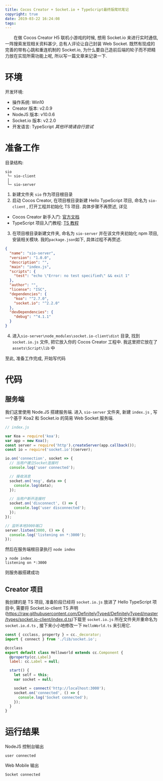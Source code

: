 ```yaml
---
title: Cocos Creator + Socket.io + TypeScript最终版爬坑笔记
copyright: true
date: 2019-03-22 16:24:08
tags:
---
```


&emsp;&emsp;在做 Cocos Creator H5 联机小游戏的时候, 想用 Socket.io 来进行实时通信, 一阵搜索发现相关资料甚少, 总有人评论让自己封装 Web Socket. 既然有现成的完善的带有心跳和重连机制的 Socket.io, 为什么要自己造前后端的轮子而不把精力放在实现所需功能上呢, 所以写一篇文章来记录一下.

# 环境

开发环境:

- 操作系统: Win10
- Creator 版本: v2.0.9
- NodeJS 版本: v10.0.6
- Socket.io 版本: v2.2.0
- 开发语言: TypeScript
  _其他环境请自行尝试_

# 准备工作

目录结构:

```
sio
 └─ sio-client
 │
 └─ sio-server
```

1. 新建文件夹 `sio` 作为项目根目录
2. 启动 Cocos Creator, 在项目根目录新建 Hello TypeScript 项目, 命名为 `sio-client` , 打开工程并初始化 TS 项目. 具体步骤不再赘述, 详见

- Cocos Creator 新手入门: [官方文档](https://docs.cocos.com/creator/manual/zh/getting-started/)
- TypeScript 项目入门教程: [TS 教程](https://forum.cocos.com/t/cocos-creator-typescript/56306)

3. 在项目根目录新建文件夹, 命名为 `sio-server` 并在该文件夹初始化 npm 项目, 安装相关模块. 我的`package.json`如下, 具体过程不再赘述.

```json
{
  "name": "sio-server",
  "version": "1.0.0",
  "description": "",
  "main": "index.js",
  "scripts": {
    "test": "echo \"Error: no test specified\" && exit 1"
  },
  "author": "",
  "license": "ISC",
  "dependencies": {
    "koa": "^2.7.0",
    "socket.io": "^2.2.0"
  },
  "devDependencies": {
    "debug": "^4.1.1"
  }
}
```

4. 进入`sio-server\node_modules\socket.io-client\dist` 目录, 找到 `socket.io.js` 文件, 把它放入你的 Cocos Creator 工程中. 我这里把它放在了 `assets\Script\lib` 中

至此, 准备工作完成, 开始写代码

# 代码

## 服务端

我们这里使用 Node.JS 搭建服务端.
进入 `sio-server` 文件夹, 新建 `index.js` , 写一个基于 Koa2 和 Socket.io 的简易 Web Socket 服务端.

```js
// index.js

var Koa = require('koa');
var app = new Koa();
const server = require('http').createServer(app.callback());
const io = require('socket.io')(server);

io.on('connection', socket => {
  // 当用户建立Socket连接时
  console.log('user connected');

  // 接收消息
  socket.on('msg', data => {
    console.log(data);
  });

  // 当用户断开连接时
  socket.on('disconnect', () => {
    console.log('user disconnected');
  });
});

// 监听本地3000端口
server.listen(3000, () => {
  console.log('listening on *:3000');
});
```

然后在服务端根目录执行 `node index`

```console
❯ node index
listening on *:3000
```

则服务器搭建成功

## Creator 项目

我创建的是 TS 项目, 准备阶段已经将 `socket.io.js` 放进了 Hello TypeScript 项目中, 需要将 Socket.io-client TS 声明(https://raw.githubusercontent.com/DefinitelyTyped/DefinitelyTyped/master/types/socket.io-client/index.d.ts)下载至 `socket.io.js` 所在文件夹并重命名为 `socket.io.d.ts` , 接下来小小地修改一下 `HelloWorld.ts` 来引用它.

```js
const { ccclass, property } = cc._decorator;
import { connect } from './lib/socket.io';

@ccclass
export default class Helloworld extends cc.Component {
  @property(cc.Label)
  label: cc.Label = null;

  start() {
    let self = this;
    var socket = null;

    socket = connect('http://localhost:3000');
    socket.on('connected', () => {
      console.log('Socket connected');
    });
  }
}
```

# 运行结果

NodeJS 控制台输出

```
user connected
```

Web Mobile 输出

```
Socket connected
```
